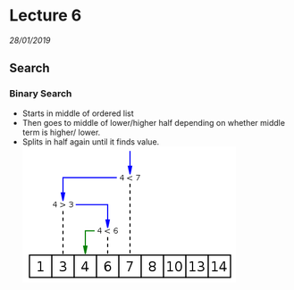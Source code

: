 # Lecture 6
*28/01/2019*
## Search
### Binary Search
- Starts in middle of ordered list
- Then goes to middle of lower/higher half depending on whether middle term is higher/ lower.
- Splits in half again until it finds value.
![](img/L6_1.png?raw=true)